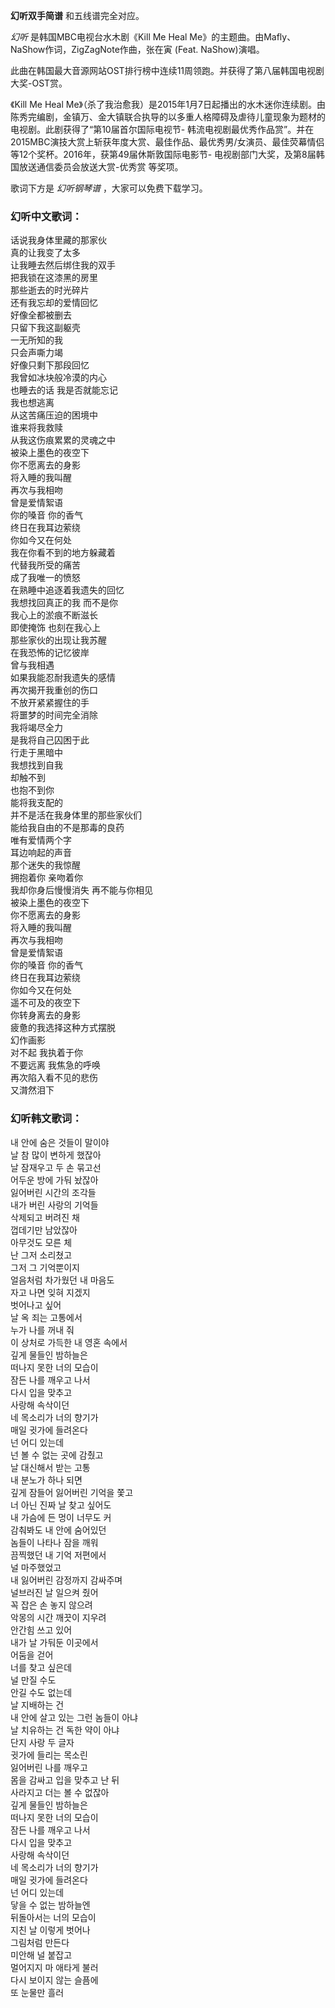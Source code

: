 

**幻听双手简谱** 和五线谱完全对应。

_幻听_ 是韩国MBC电视台水木剧《Kill Me Heal Me》的主题曲。由Mafly、NaShow作词，ZigZagNote作曲，张在寅 (Feat.
NaShow)演唱。

此曲在韩国最大音源网站OST排行榜中连续11周领跑。并获得了第八届韩国电视剧大奖-OST赏。

《Kill Me Heal
Me》（杀了我治愈我）是2015年1月7日起播出的水木迷你连续剧。由陈秀完编剧，金镇万、金大镇联合执导的以多重人格障碍及虐待儿童现象为题材的电视剧。此剧获得了“第10届首尔国际电视节-
韩流电视剧最优秀作品赏”。并在2015MBC演技大赏上斩获年度大赏、最佳作品、最优秀男/女演员、最佳荧幕情侣等12个奖杯。2016年，获第49届休斯敦国际电影节-
电视剧部门大奖，及第8届韩国放送通信委员会放送大赏-优秀赏 等奖项。

歌词下方是 _幻听钢琴谱_ ，大家可以免费下载学习。

### 幻听中文歌词：

话说我身体里藏的那家伙  
真的让我变了太多  
让我睡去然后绑住我的双手  
把我锁在这漆黑的房里  
那些逝去的时光碎片  
还有我忘却的爱情回忆  
好像全都被删去  
只留下我这副躯壳  
一无所知的我  
只会声嘶力竭  
好像只剩下那段回忆  
我曾如冰块般冷漠的内心  
也睡去的话 我是否就能忘记  
我也想逃离  
从这苦痛压迫的困境中  
谁来将我救赎  
从我这伤痕累累的灵魂之中  
被染上墨色的夜空下  
你不愿离去的身影  
将入睡的我叫醒  
再次与我相吻  
曾是爱情絮语  
你的嗓音 你的香气  
终日在我耳边萦绕  
你如今又在何处  
我在你看不到的地方躲藏着  
代替我所受的痛苦  
成了我唯一的愤怒  
在熟睡中追逐着我遗失的回忆  
我想找回真正的我 而不是你  
我心上的淤痕不断滋长  
即使掩饰 也刻在我心上  
那些家伙的出现让我苏醒  
在我恐怖的记忆彼岸  
曾与我相遇  
如果我能忍耐我遗失的感情  
再次揭开我重创的伤口  
不放开紧紧握住的手  
将噩梦的时间完全消除  
我将竭尽全力  
是我将自己囚困于此  
行走于黑暗中  
我想找到自我  
却触不到  
也抱不到你  
能将我支配的  
并不是活在我身体里的那些家伙们  
能给我自由的不是那毒的良药  
唯有爱情两个字  
耳边响起的声音  
那个迷失的我惊醒  
拥抱着你 亲吻着你  
我却你身后慢慢消失 再不能与你相见  
被染上墨色的夜空下  
你不愿离去的身影  
将入睡的我叫醒  
再次与我相吻  
曾是爱情絮语  
你的嗓音 你的香气  
终日在我耳边萦绕  
你如今又在何处  
遥不可及的夜空下  
你转身离去的身影  
疲惫的我选择这种方式摆脱  
幻作画影  
对不起 我执着于你  
不要远离 我焦急的呼唤  
再次陷入看不见的悲伤  
又潸然泪下

### 幻听韩文歌词：

내 안에 숨은 것들이 말이야  
날 참 많이 변하게 했잖아  
날 잠재우고 두 손 묶고선  
어두운 방에 가둬 놨잖아  
잃어버린 시간의 조각들  
내가 버린 사랑의 기억들  
삭제되고 버려진 채  
껍데기만 남았잖아  
아무것도 모른 체  
난 그저 소리쳤고  
그저 그 기억뿐이지  
얼음처럼 차가웠던 내 마음도  
자고 나면 잊혀 지겠지  
벗어나고 싶어  
날 옥 죄는 고통에서  
누가 나를 꺼내 줘  
이 상처로 가득한 내 영혼 속에서  
깊게 물들인 밤하늘은  
떠나지 못한 너의 모습이  
잠든 나를 깨우고 나서  
다시 입을 맞추고  
사랑해 속삭이던  
네 목소리가 너의 향기가  
매일 귓가에 들려온다  
넌 어디 있는데  
넌 볼 수 없는 곳에 감췄고  
날 대신해서 받는 고통  
내 분노가 하나 되면  
깊게 잠들어 잃어버린 기억을 쫓고  
너 아닌 진짜 날 찾고 싶어도  
내 가슴에 든 멍이 너무도 커  
감춰봐도 내 안에 숨어있던  
놈들이 나타나 잠을 깨워  
끔찍했던 내 기억 저편에서  
널 마주했었고  
내 잃어버린 감정까지 감싸주며  
널브러진 날 일으켜 줬어  
꼭 잡은 손 놓지 않으려  
악몽의 시간 깨끗이 지우려  
안간힘 쓰고 있어  
내가 날 가둬둔 이곳에서  
어둠을 걷어  
너를 찾고 싶은데  
널 만질 수도  
안길 수도 없는데  
날 지배하는 건  
내 안에 살고 있는 그런 놈들이 아냐  
날 치유하는 건 독한 약이 아냐  
단지 사랑 두 글자  
귓가에 들리는 목소린  
잃어버린 나를 깨우고  
몸을 감싸고 입을 맞추고 난 뒤  
사라지고 더는 볼 수 없잖아  
깊게 물들인 밤하늘은  
떠나지 못한 너의 모습이  
잠든 나를 깨우고 나서  
다시 입을 맞추고  
사랑해 속삭이던  
네 목소리가 너의 향기가  
매일 귓가에 들려온다  
넌 어디 있는데  
닿을 수 없는 밤하늘엔  
뒤돌아서는 너의 모습이  
지친 날 이렇게 벗어나  
그림처럼 만든다  
미안해 널 붙잡고  
멀어지지 마 애타게 불러  
다시 보이지 않는 슬픔에  
또 눈물만 흘러

